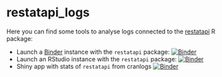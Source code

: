 # restatapi_logs

Here you can find some tools to analyse logs connected to the [restatapi](https://eurostat.github.io/restatapi/) R package:

 - Launch a [Binder](https://mybinder.org/) instance with the `restatapi` package: [![Binder](https://mybinder.org/badge_logo.svg)](https://mybinder.org/v2/gh/mmatyi/restatapi_logs/ecec85b5d70f88f01f1b07156471a876875ec4c0)
 - Launch an RStudio instance with the `restatapi` package: [![Binder](https://mybinder.org/badge_logo.svg)](https://mybinder.org/v2/gh/mmatyi/restatapi_logs/ecec85b5d70f88f01f1b07156471a876875ec4c0?urlpath=rstudio)
 - Shiny app with stats of `restatapi` from cranlogs [![Binder](https://mybinder.org/badge_logo.svg)](http://mybinder.org/v2/gh/mmatyi/restatapi_logs/ecec85b5d70f88f01f1b07156471a876875ec4c0?urlpath=shiny/ShinyApps/cran_stat/)


